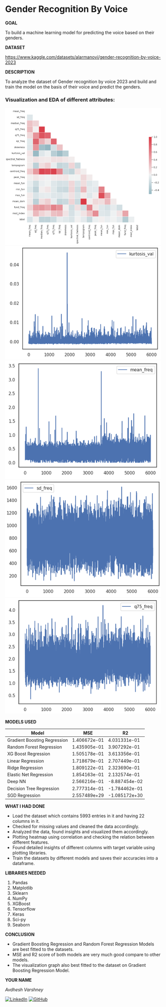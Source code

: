 <h1>Gender Recognition By Voice</h1>

**GOAL**

To build a machine learning model for predicting the voice based on their genders.

**DATASET**

https://www.kaggle.com/datasets/alarmanovi/gender-recognition-by-voice-2023

**DESCRIPTION**

To analyze the dataset of Gender recognition by voice 2023 and build and train the model on the basis of their voice and predict the genders.

### Visualization and EDA of different attributes:

<img alt="Screenshot1" src="./Images/1.png">

<img alt="Screenshot2" src="./Images/2.png">

<img alt="Screenshot3" src="./Images/3.png">

<img alt="Screenshot4" src="./Images/4.png">

<img alt="Screenshot5" src="./Images/5.png">

**MODELS USED**
 
| Model                        | MSE              | R2               |
|------------------------------|------------------|------------------|
| Gradient Boosting Regression | 1.406672e-01     | 4.031331e-01     |
| Random Forest Regression     | 1.435905e-01     | 3.907292e-01     |
| XG Boost Regression          | 1.505178e-01     | 3.613356e-01     |
| Linear Regression            | 1.718679e-01     | 2.707449e-01     |
| Ridge Regression             | 1.809122e-01     | 2.323690e-01     |
| Elastic Net Regression       | 1.854163e-01     | 2.132574e-01     |
| Deep NN                      | 2.566216e-01     | -8.887454e-02    |
| Decision Tree Regression     | 2.777314e-01     | -1.784462e-01    |
| SGD Regression               | 2.557489e+29     | -1.085172e+30    |


**WHAT I HAD DONE**

* Load the dataset which contains 5993 entries in it and having 22 columns in it.
* Checked for missing values and cleaned the data accordingly.
* Analyzed the data, found insights and visualized them accordingly.
* Plotting heatmap using correlation and checking the relation between different features.
* Found detailed insights of different columns with target variable using plotting libraries.
* Train the datasets by different models and saves their accuracies into a dataframe.


**LIBRARIES NEEDED**

1. Pandas
2. Matplotlib
3. Sklearn
4. NumPy
5. XGBoost
6. Tensorflow
7. Keras
8. Sci-py
9. Seaborn


**CONCLUSION**

- Gradient Boosting Regression and Random Forest Regression Models are best fitted to the datasets.
- MSE and R2 score of both models are very much good compare to other models.
- The visualization graph also best fitted to the dataset on Gradient Boosting Regression Model.


**YOUR NAME**

*Avdhesh Varshney*

[![LinkedIn](https://img.shields.io/badge/linkedin-%230077B5.svg?style=for-the-badge&logo=linkedin&logoColor=white)](https://www.linkedin.com/in/avdhesh-varshney-5314a4233/)  [![GitHub](https://img.shields.io/badge/github-%23121011.svg?style=for-the-badge&logo=github&logoColor=white)](https://github.com/Avdhesh-Varshney)

